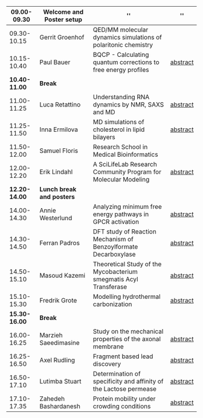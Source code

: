 **09.00-09.30**| **Welcome and Poster setup** | '' | ''
------------|---------------------------|-----------------------|----------
09.30-10.15 | Gerrit Groenhof      | QED/MM molecular dynamics simulations of polaritonic chemistry |
10.15-10.40 | Paul Bauer           | BQCP - Calculating quantum corrections to free energy profiles | [abstract](abstracts/Bauer.md)
**10.40-11.00** | **Break** | | 
11.00-11.25 | Luca Retattino       | Understanding RNA dynamics by NMR, SAXS and MD | [abstract](abstracts/Rettatino.md)
11.25-11.50 | Inna Ermilova        | MD simulations of cholesterol in lipid bilayers | [abstract](abstracts/Ermilova.md)
11.50-12.00 | Samuel Floris        | Research School in Medical Bioinformatics |
12.00-12.20 | Erik Lindahl         | A SciLifeLab Research Community Program for Molecular Modeling | [abstract](abstracts/Lindahl.md)
**12.20-14.00** | **Lunch break and posters** | | 
  14.00-14.30 | Annie Westerlund     | Analyzing minimum free energy pathways in GPCR activation | [abstract](abstracts/Westerlund.md)
14.30-14.50 | Ferran Padros        | DFT study of Reaction Mechanism of Benzoylformate Decarboxylase | [abstract](abstracts/Padros.md)
14.50-15.10 | Masoud Kazemi        | Theoretical Study of the Mycobacterium smegmatis Acyl Transferase | [abstract](abstracts/Kazemi.md)
15.10-15.30 | Fredrik Grote        | Modelling hydrothermal carbonization | [abstract](abstracts/Grote.md)
**15.30-16.00** | **Break** | | 
16.00-16.25 | Marzieh Saeedimasine | Study on the mechanical properties of the axonal membrane | [abstract](abstracts/Saeedimasine.md)
16.25-16.50 | Axel Rudling         | Fragment based lead discovery | [abstract](abstracts/Rudling.md)
16.50-17.10 | Lutimba Stuart       | Determination of specificity and affinity of the Lactose permease | [abstract](abstracts/Lutimba.md)
17.10-17.35 | Zahedeh Bashardanesh | Protein mobility under crowding conditions | [abstract](abstracts/Bashardanesh.md)
